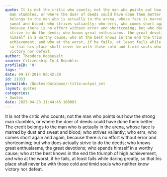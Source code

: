 ```yaml
---
quote: It is not the critic who counts; not the man who points out how the strong
  man stumbles, or where the doer of deeds could have done them better. The credit
  belongs to the man who is actually in the arena, whose face is marred by dust and
  sweat and blood; who strives valiantly; who errs, who comes short again and again,
  because there is no effort without error and shortcoming; but who does actually
  strive to do the deeds; who knows great enthusiasms, the great devotions; who spends
  himself in a worthy cause; who at the best knows in the end the triumph of high
  achievement, and who at the worst, if he fails, at least fails while daring greatly,
  so that his place shall never be with those cold and timid souls who neither know
  victory nor defeat.
author: Theodore Roosevelt
source: Citizenship In A Republic
profileID: '0'
tags: ''
date: 09-17-2014 06:42:29
id: 21053
permalink: /Quotes-Database/:title:output_ext
layout: quotes
categories:
- Quotes
date: 2023-04-23 11:44:45.180083
---
```

It is not the critic who counts; not the man who points out how the strong man stumbles, or where the doer of deeds could have done them better. The credit belongs to the man who is actually in the arena, whose face is marred by dust and sweat and blood; who strives valiantly; who errs, who comes short again and again, because there is no effort without error and shortcoming; but who does actually strive to do the deeds; who knows great enthusiasms, the great devotions; who spends himself in a worthy cause; who at the best knows in the end the triumph of high achievement, and who at the worst, if he fails, at least fails while daring greatly, so that his place shall never be with those cold and timid souls who neither know victory nor defeat.